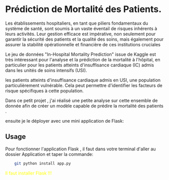 # Prédiction de Mortalité des Patients.

Les établissements hospitaliers, en tant que piliers fondamentaux du système de santé, sont soumis à un vaste éventail de risques inhérents à leurs activités. Leur gestion efficace est impérative, non seulement pour garantir la sécurité des patients et la qualité des soins, mais également pour assurer la stabilité opérationnelle et financière de ces institutions cruciales

Le jeu de données "In-Hospital Mortality Prediction" issue de Kaggle est très intéressant pour l'analyse et la prédiction de la mortalité à l'hôpital, en particulier pour les patients atteints d'insuffisance cardiaque (IC) admis dans les unités de soins intensifs (USI).

les patients atteints d'insuffisance cardiaque admis en USI, une population particulièrement vulnérable. Cela peut permettre d'identifier les facteurs de risque spécifiques à cette population.

Dans ce petit projet , j'ai réalisé une petite analyse sur cette ensemble de donnée afin de créer un modèle capable de prédire la mortalité des patients .

ensuite je le déployer avec une mini application de Flask:



## Usage

Pour fonctionner l'application Flask , il faut dans votre terminal d'aller au dossier Application et taper la commande:

```bash
    git python install app.py
```

<span style="color:yellow">Il faut installer Flask !!!</span>



